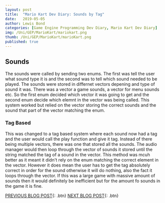 ```yaml
---
layout: post
title:  "Mario Kart Dev Diary: Sounds by Tag"
date:   2019-05-05
author: Lewis Bond
categories: [Game Engine Programming Dev Diary, Mario Kart Dev Diary]
img: /Uni/GEP/MarioKart/mariokart.png
thumb: /Uni/GEP/MarioKart/marioKart.png
published: true
---
```

<!--more-->

## Sounds

The sounds were called by sending two enums. The first was tell the user what sound type it is and the second was to tell which sound needed to be played. The sounds were stored in differnet vectors depening and type of sound it was. There was a vector a game sounds, a vector for menu sounds etc. So the first enum decided which vector it was going to get and the second enum decide which elemnt in the vector was being called. This system worked but relied on the vector storing the correct sounds and the sound that part of the vector matching the enum.

### Tag Based

This was changed to a tag based system where each sound now had a tag and the user would call the play function and give it tag. Instead of there being multiple vectors, there was one that stored all the sounds. The audio manager would then loop through the vector of sounds it stored until the string matched the tag of a sound in the vector. This method was mcuh better as it meant it didn't rely on the enum matching the correct element in the vector. However it does mean the user has to get the tag absolutely correct in order for the sound otherwise it will do nothing, also the fact it loops through the vector. If this was a large game with  massive amount of sounds then it would definitely be inefficient but for the amount fo sounds in the game it is fine.

[PREVIOUS BLOG POST](https://lbondi7.github.io/game%20engine%20programming%20dev%20diary/mario%20kart%20dev%20diary/gep-mariokart-11){: .btn} [NEXT BLOG POST](https://lbondi7.github.io/game%20engine%20programming%20dev%20diary/mario%20kart%20dev%20diary/gep-mariokart-13){: .btn}
